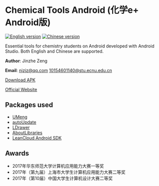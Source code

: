 # Chemical Tools Android (化学e+ Android版)
[![English version](http://wangchujiang.com/sb/lang/english.svg)](https://github.com/njzjz/Chemical-Tools-android/releases/download/2.02/com.njzjz.chemicaltools_2.02.apk) [![Chinese version](https://jaywcjlove.github.io/sb/lang/chinese.svg)](https://github.com/njzjz/Chemical-Tools-android/releases/download/2.02/com.njzjz.chemicaltools_2.02.apk)

Essential tools for chemistry students on Android developed with Android Studio. Both English and Chinese are supported.

**Author**: Jinzhe Zeng

**Email**: njzjz@qq.com 10154601140@stu.ecnu.edu.cn

[Download APK](https://github.com/njzjz/Chemical-Tools-android/releases/download/2.02/com.njzjz.chemicaltools_2.02.apk)

[Official Website](https://chem.njzjz.win/)

## Packages used

* [UMeng](http://www.umeng.com/)
* [autoUpdate](https://github.com/Mr-Sang/autoUpdate)
* [LDrawer](https://github.com/keklikhasan/LDrawer)
* [AboutLibraries](https://github.com/mikepenz/AboutLibraries)
* [LeanCloud Android SDK](https://releases.leanapp.cn/#/leancloud/android-sdk-all/releases)

## Awards
* 2017年华东师范大学计算机应用能力大赛一等奖
* 2017年（第九届）上海市大学生计算机应用能力大赛二等奖
* 2017年（第10届）中国大学生计算机设计大赛二等奖